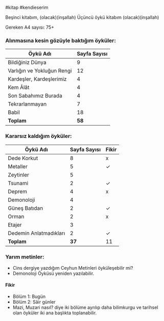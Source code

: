 #kitap 
#kendieserim

Beşinci kitabım, (olacak)(inşallah)
Üçüncü öykü kitabım (olacak)(inşallah)


Gereken A4 sayısı: 75+
### Alınmasına kesin gözüyle baktığım öyküler:

|Öykü Adı | Sayfa Sayısı|
|----------------------|----|
| Bildiğiniz Dünya     | 9  |
| Varlığın ve Yokluğun Rengi            | 12 |
| Kardeşler, Kardeşlerimiz            | 4  |
| Kem Âlât              | 4  |
| Son Sabahımız Burada | 4  |
| Tekrarlanmayan       | 7  |
| Babil       | 18  |
|**Toplam**|**58** |

### Kararsız kaldığım öyküler:
|Öykü Adı | Sayfa Sayısı|Fikir|
|----------------------|----|--|
| Dede Korkut | 8  |x|
| Metaller     | 5  | ✓|
| Zeytinler           | 5 ||
| Tsunami            | 2  |✓|
| Deprem              | 4  |x|
| Demonoloji       | 4  ||
|Güneş Batıdan|2|✓|
|Orman|2|x|
|Etajer|3||
|Dedemin Anlatmadıkları|2|✓|
|**Toplam**|**37** |11|

### Yarım metinler:
- Cins dergiye yazdığım Ceyhun Metinleri öyküleşebilir mi?
- Demonoloji Öyküsü yeniden yazılabilir.

#### Fikir
- Bölüm 1: Bugün
- Bölüm 2: Sâir günler
- Mazi, Muzari nasıl?
diye iki bölüme ayrılıp daha bilimkurgu ve tarihsel olan öyküler iki ana başlıkta toplanabilir.